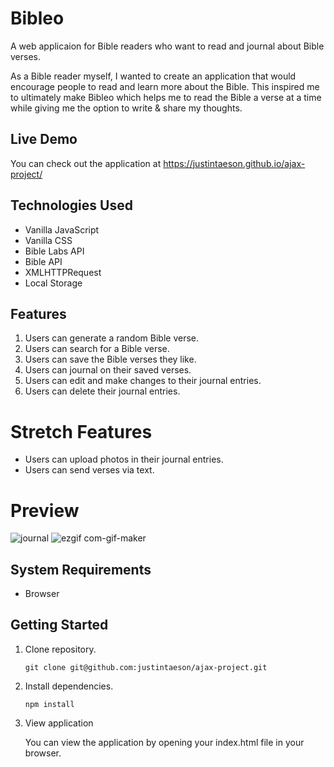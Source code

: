 # Bibleo

A web applicaion for Bible readers who want to read and journal about Bible verses.

As a Bible reader myself, I wanted to create an application that would encourage people to read and learn more about the Bible. This inspired me to ultimately make Bibleo which helps me to read the Bible a verse at a time while giving me the option to write & share my thoughts.

## Live Demo

You can check out the application at https://justintaeson.github.io/ajax-project/

## Technologies Used

- Vanilla JavaScript
- Vanilla CSS
- Bible Labs API
- Bible API
- XMLHTTPRequest
- Local Storage

## Features

1. Users can generate a random Bible verse.
2. Users can search for a Bible verse.
3. Users can save the Bible verses they like.
4. Users can journal on their saved verses.
5. Users can edit and make changes to their journal entries.
6. Users can delete their journal entries.

# Stretch Features

- Users can upload photos in their journal entries.
- Users can send verses via text.

# Preview

![journal](https://user-images.githubusercontent.com/97268025/166007711-1b81821f-2c44-4757-a5c3-6eed062245c1.gif)
![ezgif com-gif-maker](https://user-images.githubusercontent.com/97268025/166007900-62a7595b-2ce2-453c-b572-e1d3361ad8fe.gif)


## System Requirements

- Browser

## Getting Started

1. Clone repository.

   ```git clone git@github.com:justintaeson/ajax-project.git```

2. Install dependencies.

   ```npm install```

3. View application

    You can view the application by opening your index.html file in your browser.

